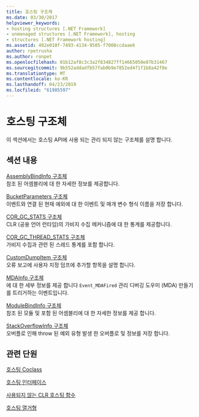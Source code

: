 ```yaml
---
title: 호스팅 구조체
ms.date: 03/30/2017
helpviewer_keywords:
- hosting structures [.NET Framework]
- unmanaged structures [.NET Framework], hosting
- structures [.NET Framework hosting]
ms.assetid: 492e010f-7493-4134-9505-f7008ccdaae6
author: rpetrusha
ms.author: ronpet
ms.openlocfilehash: 01b12af8c3c3a2f834827ff14665050e07b31467
ms.sourcegitcommit: 9b552addadfb57fab0b9e7852ed4f1f1b8a42f8e
ms.translationtype: MT
ms.contentlocale: ko-KR
ms.lasthandoff: 04/23/2019
ms.locfileid: "61985597"
---
```

# <a name="hosting-structures"></a>호스팅 구조체
이 섹션에서는 호스팅 API에 사용 되는 관리 되지 않는 구조체를 설명 합니다.  
  
## <a name="in-this-section"></a>섹션 내용  
 [AssemblyBindInfo 구조체](../../../../docs/framework/unmanaged-api/hosting/assemblybindinfo-structure.md)  
 참조 된 어셈블리에 대 한 자세한 정보를 제공합니다.  
  
 [BucketParameters 구조체](../../../../docs/framework/unmanaged-api/hosting/bucketparameters-structure.md)  
 이벤트와 연결 된 현재 예외에 대 한 이벤트 및 매개 변수 형식 이름을 저장 합니다.  
  
 [COR_GC_STATS 구조체](../../../../docs/framework/unmanaged-api/hosting/cor-gc-stats-structure.md)  
 CLR (공용 언어 런타임)의 가비지 수집 메커니즘에 대 한 통계를 제공합니다.  
  
 [COR_GC_THREAD_STATS 구조체](../../../../docs/framework/unmanaged-api/hosting/cor-gc-thread-stats-structure.md)  
 가비지 수집과 관련 된 스레드 통계를 포함 합니다.  
  
 [CustomDumpItem 구조체](../../../../docs/framework/unmanaged-api/hosting/customdumpitem-structure.md)  
 오류 보고에 사용자 지정 덤프에 추가할 항목을 설명 합니다.  
  
 [MDAInfo 구조체](../../../../docs/framework/unmanaged-api/hosting/mdainfo-structure.md)  
 에 대 한 세부 정보를 제공 합니다 `Event_MDAFired` 관리 디버깅 도우미 (MDA) 만들기를 트리거하는 이벤트입니다.  
  
 [ModuleBindInfo 구조체](../../../../docs/framework/unmanaged-api/hosting/modulebindinfo-structure.md)  
 참조 된 모듈 및 포함 된 어셈블리에 대 한 자세한 정보를 제공 합니다.  
  
 [StackOverflowInfo 구조체](../../../../docs/framework/unmanaged-api/hosting/stackoverflowinfo-structure.md)  
 오버플로 인해 throw 된 예외 유형 발생 한 오버플로 및 정보를 저장 합니다.  
  
## <a name="related-sections"></a>관련 단원  
 [호스팅 Coclass](../../../../docs/framework/unmanaged-api/hosting/hosting-coclasses.md)  
  
 [호스팅 인터페이스](../../../../docs/framework/unmanaged-api/hosting/hosting-interfaces.md)  
  
 [사용되지 않는 CLR 호스팅 함수](../../../../docs/framework/unmanaged-api/hosting/deprecated-clr-hosting-functions.md)  
  
 [호스팅 열거형](../../../../docs/framework/unmanaged-api/hosting/hosting-enumerations.md)
